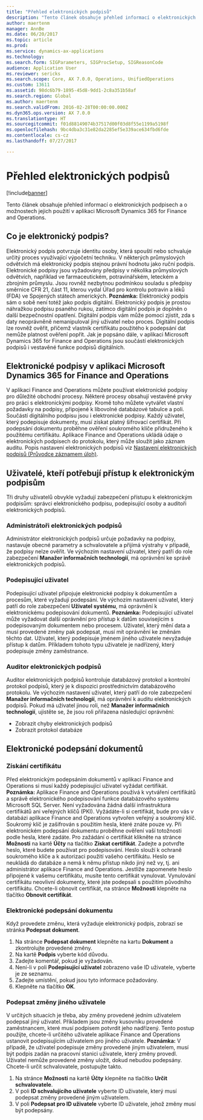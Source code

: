 ```yaml
---
title: "Přehled elektronických podpisů"
description: "Tento článek obsahuje přehled informací o elektronických podpisech a o možnostech jejich použití v aplikaci Microsoft Dynamics 365 for Finance and Operations."
author: maertenm
manager: AnnBe
ms.date: 06/20/2017
ms.topic: article
ms.prod: 
ms.service: dynamics-ax-applications
ms.technology: 
ms.search.form: SIGParameters, SIGProcSetup, SIGReasonCode
audience: Application User
ms.reviewer: sericks
ms.search.scope: Core, AX 7.0.0, Operations, UnifiedOperations
ms.custom: 13611
ms.assetid: 98dc6b79-1895-45d8-9dd1-2c8a351b58af
ms.search.region: Global
ms.author: maertenm
ms.search.validFrom: 2016-02-28T00:00:00.000Z
ms.dyn365.ops.version: AX 7.0.0
ms.translationtype: HT
ms.sourcegitcommit: f01d88149074b37517d00f03d8f55e1199a5198f
ms.openlocfilehash: 9bc4dba3c31e82da2285ef5e339ace634fbd6fde
ms.contentlocale: cs-cz
ms.lasthandoff: 07/27/2017

---
```


# <a name="electronic-signature-overview"></a>Přehled elektronických podpisů

[!include[banner](../includes/banner.md)]


Tento článek obsahuje přehled informací o elektronických podpisech a o možnostech jejich použití v aplikaci Microsoft Dynamics 365 for Finance and Operations.

<a name="what-is-an-electronic-signature"></a>Co je elektronický podpis?
--------------------------------

Elektronický podpis potvrzuje identitu osoby, která spouští nebo schvaluje určitý proces využívající výpočetní techniku. V některých průmyslových odvětvích má elektronický podpis stejnou právní hodnotu jako ruční podpis. Elektronické podpisy jsou vyžadovány předpisy v několika průmyslových odvětvích, například ve farmaceutickém, potravinářském, leteckém a zbrojním průmyslu. Jsou rovněž nezbytnou podmínkou souladu s předpisy směrnice CFR 21, část 11, kterou vydal Úřad pro kontrolu potravin a léků (FDA) ve Spojených státech amerických. **Poznámka:** Elektronický podpis sám o sobě není totéž jako podpis digitální. Elektronický podpis je prostou náhražkou podpisu psaného rukou, zatímco digitální podpis je doplněn o další bezpečnostní opatření. Digitální podpis vám může pomoci zjistit, zda s daty neoprávněně nemanipuloval jiný uživatel nebo proces. Digitální podpis lze rovněž ověřit, přičemž vlastník certifikátu použitého k podepsání dat nemůže platnost ověření popřít. Jak je popsáno dále, v aplikaci Microsoft Dynamics 365 for Finance and Operations jsou součástí elektronických podpisů i vestavěné funkce podpisů digitálních.

## <a name="electronic-signatures-in-dynamics-365-for-finance-and-operations"></a>Elektronické podpisy v aplikaci Microsoft Dynamics 365 for Finance and Operations
V aplikaci Finance and Operations můžete používat elektronické podpisy pro důležité obchodní procesy. Některé procesy obsahují vestavěné prvky pro práci s elektronickými podpisy. Kromě toho můžete vytvářet vlastní požadavky na podpisy, připojené k libovolné databázové tabulce a poli. Součástí digitálního podpisu jsou i elektronické podpisy. Každý uživatel, který podepisuje dokumenty, musí získat platný šifrovací certifikát. Při podepsání dokumentu proběhne ověření soukromého klíče přidruženého k použitému certifikátu. Aplikace Finance and Operations ukládá údaje o elektronických podpisech do protokolu, který může sloužit jako záznam auditu. Popis nastavení elektronických podpisů viz [Nastavení elektronických podpisů (Průvodce záznamem úloh)](/dynamics365/unified-operations/fin-and-ops/organization-administration/tasks/set-up-electronic-signatures).

## <a name="users-who-require-access-to-electronic-signatures"></a>Uživatelé, kteří potřebují přístup k elektronickým podpisům
Tři druhy uživatelů obvykle vyžadují zabezpečení přístupu k elektronickým podpisům: správci elektronického podpisu, podepisující osoby a auditoři elektronických podpisů.

### <a name="electronic-signature-administrator"></a>Administrátoři elektronických podpisů

Administrátor elektronických podpisů určuje požadavky na podpisy, nastavuje obecné parametry a schvalovatele a přijímá výstrahy v případě, že podpisy nelze ověřit. Ve výchozím nastavení uživatel, který patří do role zabezpečení **Manažer informačních technologií**, má oprávnění ke správě elektronických podpisů.

### <a name="signer"></a>Podepisující uživatel

Podepisující uživatel připojuje elektronické podpisy k dokumentům a procesům, které vyžadují podepsání. Ve výchozím nastavení uživatel, který patří do role zabezpečení **Uživatel systému**, má oprávnění k elektronickému podepisování dokumentů. **Poznámka:** Podepisující uživatel může vyžadovat další oprávnění pro přístup k datům souvisejícím s podepisovaným dokumentem nebo procesem. Uživatel, který mění data a musí provedené změny pak podepsat, musí mít oprávnění ke změnám těchto dat. Uživatel, který podepisuje jménem jiného uživatele nevyžaduje přístup k datům. Příkladem tohoto typu uživatele je nadřízený, který podepisuje změny zaměstnance.

### <a name="electronic-signature-auditor"></a>Auditor elektronických podpisů

Auditor elektronických podpisů kontroluje databázový protokol a kontrolní protokol podpisů, který je k dispozici prostřednictvím databázového protokolu. Ve výchozím nastavení uživatel, který patří do role zabezpečení **Manažer informačních technologií**, má oprávnění k auditu elektronických podpisů. Pokud má uživatel jinou roli, než **Manažer informačních technologií**, ujistěte se, že jsou roli přiřazena následující oprávnění:

-   Zobrazit chyby elektronických podpisů
-   Zobrazit protokol databáze

## <a name="signing-documents-electronically"></a>Elektronické podepsání dokumentů
### <a name="get-a-certificate"></a>Získání certifikátu

Před elektronickým podepsáním dokumentů v aplikaci Finance and Operations si musí každý podepisující uživatel vyžádat certifikát. **Poznámka:** Aplikace Finance and Operations používá k vytváření certifikátů a správě elektronického podepisování funkce databázového systému Microsoft SQL Server. Není vyžadována žádná další infrastruktura certifikátů ani veřejných klíčů (PKI). Vyžádáte-li si certifikát, bude pro vás v databázi aplikace Finance and Operations vytvořen veřejný a soukromý klíč. Soukromý klíč je zašifrován s použitím hesla, které znáte pouze vy. Při elektronickém podepsání dokumentu proběhne ověření vaší totožnosti podle hesla, které zadáte. Pro zažádání o certifikát klikněte na stránce **Možnosti** na kartě **Účty** na tlačítko **Získat certifikát**. Zadejte a potvrďte heslo, které budete používat pro podepisování. Heslo slouží k ochraně soukromého klíče a k autorizaci použití vašeho certifikátu. Heslo se neukládá do databáze a nemá k němu přístup nikdo jiný než vy, tj. ani administrátor aplikace Finance and Operations. Jestliže zapomenete heslo připojené k vašemu certifikátu, musíte tento certifikát vynulovat. Vynulování certifikátu neovlivní dokumenty, které jste podepsali s použitím původního certifikátu. Chcete-li obnovit certifikát, na stránce **Možnosti** klepněte na tlačítko **Obnovit certifikát**.

### <a name="sign-a-document-electronically"></a>Elektronické podepsání dokumentu

Když provedete změnu, která vyžaduje elektronický podpis, zobrazí se stránka **Podepsat dokument**.

1.  Na stránce **Podepsat dokument** klepněte na kartu **Dokument** a zkontrolujte provedené změny.
2.  Na kartě **Podpis** vyberte kód důvodu.
3.  Zadejte komentář, pokud je vyžadován.
4.  Není-li v poli **Podepisující uživatel** zobrazeno vaše ID uživatele, vyberte je ze seznamu.
5.  Zadejte umístění, pokud jsou tyto informace požadovány.
6.  Klepněte na tlačítko **OK**.

### <a name="sign-for-another-users-changes"></a>Podepsat změny jiného uživatele

V určitých situacích je třeba, aby změny provedené jedním uživatelem podepsal jiný uživatel. Příkladem jsou změny kusovníku provedené zaměstnancem, které musí podpisem potvrdit jeho nadřízený. Tento postup použijte, chcete-li určitého uživatele aplikace Finance and Operations ustanovit podepisujícím uživatelem pro jiného uživatele. **Poznámka:** V případě, že uživatel podepisuje změny provedené jiným uživatelem, musí být podpis zadán na pracovní stanici uživatele, který změny provedl. Uživatel nemůže provedené změny uložit, dokud nebudou podepsány. Chcete-li určit schvalovatele, postupujte takto.

1.  Na stránce **Možnosti** na kartě **Účty** klepněte na tlačítko **Určit schvalovatele**.
2.  V poli **ID schvalujícího uživatele** vyberte ID uživatele, který musí podepsat změny provedené jiným uživatelem.
3.  V poli **Podepsat pro ID uživatele** vyberte ID uživatele, jehož změny musí být podepsány.





